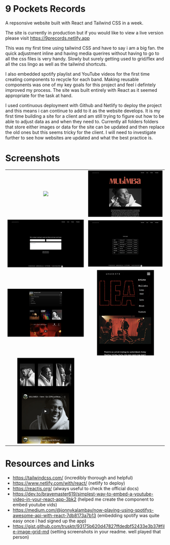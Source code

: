# 9 Pockets Records

A repsonsive website built with React and Tailwind CSS in a week.

The site is currently in production but if you would like to view a live version please visit https://9precords.netlify.app

This was my first time using tailwind CSS and have to say i am a big fan. the quick adjustment inline and having  media querires without having to go to all the css files is very handy. Slowly but surely getting used to grid/flex and all the css lingo as well as the tailwind shortcuts.

I also embedded spotify playlist and YouTube videos for the first time creating components to recycle for each band. Making reusable components was one of my key goals for this project and feel i defintely improved my process. The site was built entirely with React as it seemed appropriate for the task at hand.

I used continuous deployment with Github and Netlify to deploy the project and this means i can continue to add to it as the website develops.  It is my first time building a site for a client and am still trying to figure out how to be able to adjust data as and when they need to. Currently all folders folders that store either images or data for the site can be updated and then replace the old ones but this seems tricky for the client. I will need to investigate further to see how websites are updated and what the best practice is.

# Screenshots
| | |
|:-------------------------:|:-------------------------:|
  <img src="./public/images/screenshots/Screenshot 2022-04-19 at 18.37.41.png" width="400px"/> | <img src="./public/images/screenshots/Screenshot 2022-04-19 at 18.38.00.png" width="400px"/> |
  |<img src="./public/images/screenshots/Screenshot 2022-04-19 at 18.38.03.png" width="400px"/> | <img src="./public/images/screenshots/Screenshot 2022-04-19 at 18.38.11.png" width="400px"/> |
  |<img src="./public/images/screenshots/Screenshot 2022-04-19 at 18.38.24.png" width="400px"/> | <img src="./public/images/screenshots/Screenshot 2022-04-19 at 19.24.31.png" width="180px"/> |
  | <img src="./public/images/screenshots/Screenshot 2022-04-19 at 19.27.30.png" width="180px"/> | 

  # Resources and Links

  - https://tailwindcss.com/ (incredibly thorough and helpful)
  - https://www.netlify.com/with/react/ (netlify to deploy)
  - https://reactjs.org/ (always useful to check the official docs)
  - https://dev.to/bravemaster619/simplest-way-to-embed-a-youtube-video-in-your-react-app-3bk2 (helped me create the component to embed youtube vids)
  - https://medium.com/@jonnykalambay/now-playing-using-spotifys-awesome-api-with-react-7db8173a7b13 (embedding spotify was quite easy once i had signed up the app)
  - https://gist.github.com/trusktr/93175b620d47827ffdedbf52433e3b37#file-image-grid-md (setting screenshots in your readme. well played that person)

